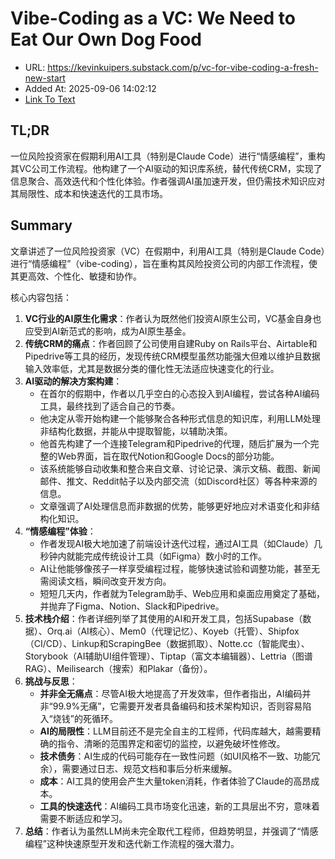 # Vibe-Coding as a VC: We Need to Eat Our Own Dog Food
- URL: https://kevinkuipers.substack.com/p/vc-for-vibe-coding-a-fresh-new-start
- Added At: 2025-09-06 14:02:12
- [Link To Text](2025-09-06-vibe-coding-as-a-vc-we-need-to-eat-our-own-dog-food_raw.md)

## TL;DR
一位风险投资家在假期利用AI工具（特别是Claude Code）进行“情感编程”，重构其VC公司工作流程。他构建了一个AI驱动的知识库系统，替代传统CRM，实现了信息聚合、高效迭代和个性化体验。作者强调AI虽加速开发，但仍需技术知识应对其局限性、成本和快速迭代的工具市场。

## Summary
文章讲述了一位风险投资家（VC）在假期中，利用AI工具（特别是Claude Code）进行“情感编程”（vibe-coding），旨在重构其风险投资公司的内部工作流程，使其更高效、个性化、敏捷和协作。

核心内容包括：
1.  **VC行业的AI原生化需求**：作者认为既然他们投资AI原生公司，VC基金自身也应受到AI新范式的影响，成为AI原生基金。
2.  **传统CRM的痛点**：作者回顾了公司使用自建Ruby on Rails平台、Airtable和Pipedrive等工具的经历，发现传统CRM模型虽然功能强大但难以维护且数据输入效率低，尤其是数据分类的僵化性无法适应快速变化的行业。
3.  **AI驱动的解决方案构建**：
    *   在首尔的假期中，作者以几乎空白的心态投入到AI编程，尝试各种AI编码工具，最终找到了适合自己的节奏。
    *   他决定从零开始构建一个能够聚合各种形式信息的知识库，利用LLM处理非结构化数据，并能从中提取智能，以辅助决策。
    *   他首先构建了一个连接Telegram和Pipedrive的代理，随后扩展为一个完整的Web界面，旨在取代Notion和Google Docs的部分功能。
    *   该系统能够自动收集和整合来自文章、讨论记录、演示文稿、截图、新闻邮件、推文、Reddit帖子以及内部交流（如Discord社区）等各种来源的信息。
    *   文章强调了AI处理信息而非数据的优势，能够更好地应对术语变化和非结构化知识。
4.  **“情感编程”体验**：
    *   作者发现AI极大地加速了前端设计迭代过程，通过AI工具（如Claude）几秒钟内就能完成传统设计工具（如Figma）数小时的工作。
    *   AI让他能够像孩子一样享受编程过程，能够快速试验和调整功能，甚至无需阅读文档，瞬间改变开发方向。
    *   短短几天内，作者就为Telegram助手、Web应用和桌面应用奠定了基础，并抛弃了Figma、Notion、Slack和Pipedrive。
5.  **技术栈介绍**：作者详细列举了其使用的AI和开发工具，包括Supabase（数据）、Orq.ai（AI核心）、Mem0（代理记忆）、Koyeb（托管）、Shipfox（CI/CD）、Linkup和ScrapingBee（数据抓取）、Notte.cc（智能爬虫）、Storybook（AI辅助UI组件管理）、Tiptap（富文本编辑器）、Lettria（图谱RAG）、Meilisearch（搜索）和Plakar（备份）。
6.  **挑战与反思**：
    *   **并非全无痛点**：尽管AI极大地提高了开发效率，但作者指出，AI编码并非“99.9%无痛”，它需要开发者具备编码和技术架构知识，否则容易陷入“烧钱”的死循环。
    *   **AI的局限性**：LLM目前还不是完全自主的工程师，代码库越大，越需要精确的指令、清晰的范围界定和密切的监控，以避免破坏性修改。
    *   **技术债务**：AI生成的代码可能存在一致性问题（如UI风格不一致、功能冗余），需要通过日志、规范文档和事后分析来缓解。
    *   **成本**：AI工具的使用会产生大量token消耗，作者体验了Claude的高昂成本。
    *   **工具的快速迭代**：AI编码工具市场变化迅速，新的工具层出不穷，意味着需要不断适应和学习。
7.  **总结**：作者认为虽然LLM尚未完全取代工程师，但趋势明显，并强调了“情感编程”这种快速原型开发和迭代新工作流程的强大潜力。

